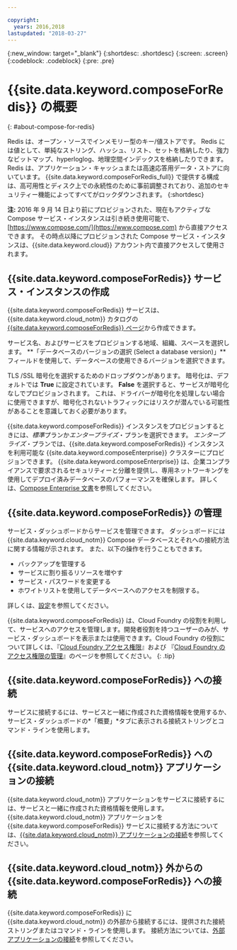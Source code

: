 ```yaml
---

copyright:
  years: 2016,2018
lastupdated: "2018-03-27"
---
```


{:new_window: target="_blank"}
{:shortdesc: .shortdesc}
{:screen: .screen}
{:codeblock: .codeblock}
{:pre: .pre}

# {{site.data.keyword.composeForRedis}} の概要
{: #about-compose-for-redis}

Redis は、オープン・ソースでインメモリー型のキー/値ストアです。 Redis には値として、単純なストリング、ハッシュ、リスト、セットを格納したり、強力なビットマップ、hyperloglog、地理空間インデックスを格納したりできます。 Redis は、アプリケーション・キャッシュまたは高速応答用データ・ストアに向いています。 {{site.data.keyword.composeForRedis_full}} で提供する構成は、高可用性とディスク上での永続性のために事前調整されており、追加のセキュリティー機能によってすべてがロックダウンされます。
{:shortdesc}

**注:** 2016 年 9 月 14 日より前にプロビジョンされた、現在もアクティブな Compose サービス・インスタンスは引き続き使用可能で、[https://www.compose.com/](https://www.compose.com) から直接アクセスできます。 その時点以降にプロビジョンされた Compose サービス・インスタンスは、{{site.data.keyword.cloud}} アカウント内で直接アクセスして使用されます。

## {{site.data.keyword.composeForRedis}} サービス・インスタンスの作成

{{site.data.keyword.composeForRedis}} サービスは、{{site.data.keyword.cloud_notm}} カタログの [{{site.data.keyword.composeForRedis}} ページ](https://console.{DomainName}/catalog/services/compose-for-redis/)から作成できます。

サービス名、およびサービスをプロビジョンする地域、組織、スペースを選択します。 **「データベースのバージョンの選択 (Select a database version)」**フィールドを使用して、データベースの使用できるバージョンを選択できます。

TLS /SSL 暗号化を選択するためのドロップダウンがあります。 暗号化は、デフォルトでは **True** に設定されています。 **False** を選択すると、サービスが暗号化なしでプロビジョンされます。 これは、ドライバーが暗号化を処理しない場合に使用できますが、暗号化されないトラフィックにはリスクが潜んでいる可能性があることを意識しておく必要があります。 

{{site.data.keyword.composeForRedis}} インスタンスをプロビジョンするときには、*標準*プランか*エンタープライズ*・プランを選択できます。 *エンタープライズ*・プランでは、{{site.data.keyword.composeForRedis}} インスタンスを利用可能な {{site.data.keyword.composeEnterprise}} クラスターにプロビジョンできます。 {{site.data.keyword.composeEnterprise}} は、企業コンプライアンスで要求されるセキュリティーと分離を提供し、専用ネットワーキングを使用してデプロイ済みデータベースのパフォーマンスを確保します。 詳しくは、[Compose Enterprise 文書](../ComposeEnterprise/index.html)を参照してください。

## {{site.data.keyword.composeForRedis}} の管理

サービス・ダッシュボードからサービスを管理できます。 ダッシュボードには {{site.data.keyword.cloud_notm}} Compose データベースとそれへの接続方法に関する情報が示されます。 また、以下の操作を行うこともできます。
- バックアップを管理する
- サービスに割り振るリソースを増やす
- サービス・パスワードを変更する
- ホワイトリストを使用してデータベースへのアクセスを制限する。 

詳しくは、[設定](./dashboard-settings.html)を参照してください。

{{site.data.keyword.composeForRedis}} は、Cloud Foundry の役割を利用して、サービスへのアクセスを管理します。開発者役割を持つユーザーのみが、サービス・ダッシュボードを表示または使用できます。Cloud Foundry の役割について詳しくは、『[Cloud Foundry アクセス権限](https://console.bluemix.net/docs/iam/cfaccess.html#cfaccess)』および 『[Cloud Foundry のアクセス権限の管理](https://console.bluemix.net/docs/iam/mngcf.html#mngcf)』のページを参照してください。
{: .tip}

## {{site.data.keyword.composeForRedis}} への接続

サービスに接続するには、サービスと一緒に作成された資格情報を使用するか、サービス・ダッシュボードの*「概要」*タブに表示される接続ストリングとコマンド・ラインを使用します。

## {{site.data.keyword.composeForRedis}} への {{site.data.keyword.cloud_notm}} アプリケーションの接続

{{site.data.keyword.cloud_notm}} アプリケーションをサービスに接続するには、サービスと一緒に作成された資格情報を使用します。 {{site.data.keyword.cloud_notm}} アプリケーションを {{site.data.keyword.composeForRedis}} サービスに接続する方法については、[{{site.data.keyword.cloud_notm}} アプリケーションの接続](./connecting-bluemix-app.html)を参照してください。

## {{site.data.keyword.cloud_notm}} 外からの {{site.data.keyword.composeForRedis}} への接続

{{site.data.keyword.composeForRedis}} に {{site.data.keyword.cloud_notm}} の外部から接続するには、提供された接続ストリングまたはコマンド・ラインを使用します。 接続方法については、[外部アプリケーションの接続](./connecting-external.html)を参照してください。
